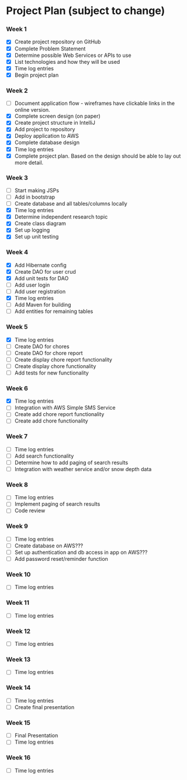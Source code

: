 # Project Plan (subject to change)

### Week 1
- [x] Create project repository on GitHub
- [x] Complete Problem Statement
- [x] Determine possible Web Services or APIs to use
- [x] List technologies and how they will be used
- [x] Time log entries
- [x] Begin project plan

### Week 2
- [ ] Document application flow - wireframes have clickable links in the online version.
- [x] Complete screen design (on paper)
- [x] Create project structure in IntelliJ
- [x] Add project to repository
- [x] Deploy application to AWS
- [x] Complete database design
- [x] Time log entries
- [x] Complete project plan. Based on the design should be able to lay out 
more detail.

### Week 3
- [ ] Start making JSPs
- [ ] Add in bootstrap
- [ ] Create database and all tables/columns locally
- [x] Time log entries
- [x] Determine independent research topic
- [x] Create class diagram
- [x] Set up logging
- [x] Set up unit testing

### Week 4
- [x] Add Hibernate config
- [x] Create DAO for user crud
- [x] Add unit tests for DAO
- [ ] Add user login  
- [ ] Add user registration
- [x] Time log entries
- [ ] Add Maven for building
- [ ] Add entities for remaining tables

### Week 5

- [x] Time log entries
- [ ] Create DAO for chores
- [ ] Create DAO for chore report
- [ ] Create display chore report functionality
- [ ] Create display chore functionality
- [ ] Add tests for new functionality

### Week 6
- [x] Time log entries
- [ ] Integration with AWS Simple SMS Service
- [ ] Create add chore report functionality
- [ ] Create add chore functionality

### Week 7
- [ ] Time log entries
- [ ] Add search functionality
- [ ] Determine how to add paging of search results
- [ ] Integration with weather service and/or snow depth data

### Week 8
- [ ] Time log entries
- [ ] Implement paging of search results
- [ ] Code review

### Week 9
- [ ] Time log entries
- [ ] Create database on AWS???
- [ ] Set up authentication and db access in app on AWS???
- [ ] Add password reset/reminder function

### Week 10
- [ ] Time log entries

### Week 11
- [ ] Time log entries

### Week 12
- [ ] Time log entries

### Week 13
- [ ] Time log entries

### Week 14
- [ ] Time log entries
- [ ] Create final presentation

### Week 15
- [ ] Final Presentation
- [ ] Time log entries

### Week 16
- [ ] Time log entries
